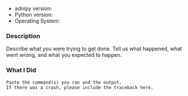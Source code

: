 - adnipy version:
- Python version:
- Operating System:

### Description

Describe what you were trying to get done.
Tell us what happened, what went wrong, and what you expected to happen.

### What I Did

    Paste the command(s) you ran and the output.
    If there was a crash, please include the traceback here.
